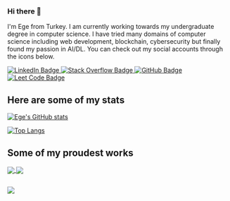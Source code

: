 ### Hi there 👋

I'm Ege from Turkey. I am currently working towards my undergraduate degree in computer science. I have tried many domains of computer science including web development, blockchain, cybersecurity but finally found my passion in AI/DL. You can check out my social accounts through the icons below.

<div id="badges">
  <a href="https://www.linkedin.com/in/ege-dolmaci/">
    <img src="https://img.shields.io/badge/LinkedIn-0077B5?style=for-the-badge&logo=linkedin&logoColor=white" alt="LinkedIn Badge"/>
  </a>
  <a href="https://stackoverflow.com/users/19675701">
    <img src="https://img.shields.io/badge/Stack_Overflow-FE7A16?style=for-the-badge&logo=stack-overflow&logoColor=white" alt="Stack Overflow Badge"/>
  </a>
  <a href="https://github.com/egedolmaci">
    <img src="https://img.shields.io/badge/GitHub-100000?style=for-the-badge&logo=github&logoColor=white" alt="GitHub Badge"/>
  </a>
  <a href="https://https://leetcode.com/egedolmaci/">
    <img src="https://img.shields.io/badge/-LeetCode-FFA116?style=for-the-badge&logo=LeetCode&logoColor=black" alt="Leet Code Badge"/>
  </a>
</div>

## Here are some of my stats

[![Ege's GitHub stats](https://github-readme-stats.vercel.app/api?username=egedolmaci&show_icons=true)](https://github.com/anuraghazra/github-readme-stats)

[![Top Langs](https://github-readme-stats.vercel.app/api/top-langs/?username=egedolmaci)](https://github.com/anuraghazra/github-readme-stats)

## Some of my proudest works

<a href="https://github.com/anuraghazra/github-readme-stats">
  <img align="center" src="https://github-readme-stats.vercel.app/api/pin/?username=egedolmaci&repo=retrieval-based-chatbot" />
</a>
<a href="https://github.com/anuraghazra/convoychat">
  <img align="center" src="https://github-readme-stats.vercel.app/api/pin/?username=egedolmaci&repo=uae-chapter-retina-stages-detection" />
</a>

##

![](https://komarev.com/ghpvc/?username=egedolmaci&color=green)

